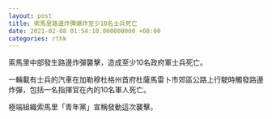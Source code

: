 ```yaml
---
layout: post
title: 索馬里路邊炸彈爆炸至少10名士兵死亡
date: 2021-02-08 01:54:10.000000000 +08:00
categories: rthk
---
```


索馬里中部發生路邊炸彈襲擊，造成至少10名政府軍士兵死亡。

一輛載有士兵的汽車在加勒穆杜格州首府杜薩馬雷卜市郊區公路上行駛時觸發路邊炸彈，包括一名指揮官在內的10名軍人死亡。

極端組織索馬里「青年黨」宣稱發動這次襲擊。
